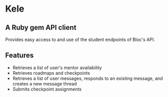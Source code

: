 # Kele 

## A Ruby gem API client

Provides easy access to and use of the student endpoints of Bloc's API.

## Features
* Retrieves a list of user's mentor availability
* Retrieves roadmaps and checkpoints
* Retrieves a list of user messages, responds to an existing message, and creates a new message thread
* Submits checkpoint assignments

